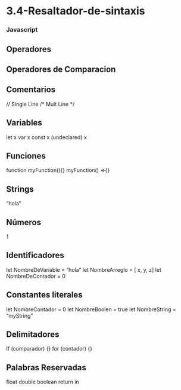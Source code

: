# 3.4-Resaltador-de-sintaxis
### Javascript
## Operadores


## Operadores de Comparacion 

## Comentarios 
// Single Line
/* Mult Line */


## Variables
let x
var x
const x
(undeclared) x


## Funciones
function myFunction(){} 
myFunction() =>{}

## Strings
“hola”

## Números
1

## Identificadores
let NombreDeVariable = “hola”
let NombreArreglo = [ x, y, z]
let NombreDeContador = 0   


## Constantes literales
let NombreContador = 0
let NombreBoolen = true
let NombreString = “myString”


## Delimitadores
If (comparador) {}
for (contador) {}

## Palabras Reservadas
float
double 
boolean
return
in
